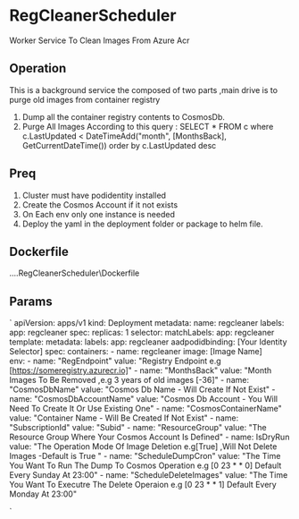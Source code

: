 # RegCleanerScheduler
Worker Service To Clean Images From Azure Acr

Operation 
---------------
This is a background service the composed of two parts ,main drive is to purge old images from container registry
1. Dump all the container registry contents to CosmosDb.
2. Purge All Images According to this query : 
SELECT * FROM c where c.LastUpdated < DateTimeAdd("month", [MonthsBack], GetCurrentDateTime()) order by c.LastUpdated desc

Preq
---------
1. Cluster must have podidentity installed
2. Create the Cosmos Account if it not exists
3. On Each env only one instance is needed
4. Deploy the yaml in the deployment folder or package to helm file.

Dockerfile
------------------
....RegCleanerScheduler\Dockerfile

Params
----------
`
apiVersion: apps/v1
kind: Deployment
metadata:
  name: regcleaner
  labels:
    app: regcleaner
spec:
  replicas: 1
  selector:
    matchLabels:
      app: regcleaner
  template:
    metadata:
      labels:
        app: regcleaner
        aadpodidbinding: [Your Identity Selector]
    spec:
      containers:
      - name: regcleaner
        image: [Image Name]     
        env:
          - name: "RegEndpoint"
            value: "Registry Endpoint e.g [https://someregistry.azurecr.io]"
          - name: "MonthsBack"
            value: "Month Images To Be Removed ,e.g 3 years of old images [-36]"
          - name: "CosmosDbName"
            value: "Cosmos Db Name - Will Create If Not Exist"
          - name: "CosmosDbAccountName"
            value: "Cosmos Db Account - You Will Need To Create It Or Use Existing One"
          - name: "CosmosContainerName"
            value: "Container Name - Will Be Created If Not Exist"
          - name: "SubscriptionId"
            value: "Subid"
          - name: "ResourceGroup"
            value: "The Resource Group Where Your Cosmos Account Is Defined"
          - name: IsDryRun
            value: "The Operation Mode Of Image Deletion e.g[True] ,Will Not Delete Images -Default is True "
          - name: "ScheduleDumpCron"
            value: "The Time You Want To Run The Dump To Cosmos Operation e.g [0 23 * * 0] Default Every Sunday At 23:00"
          - name:  "ScheduleDeleteImages"
            value: "The Time You Want To Executre The Delete Operaion e.g [0 23 * * 1] Default Every Monday At 23:00"
           
`
         



         
          
       


